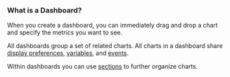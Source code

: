 ### What is a Dashboard?

When you create a dashboard, you can immediately drag and drop a chart and specify the metrics you want to see.

All dashboards group a set of related charts. All charts in a dashboard share [display
preferences](https://docs.wavefront.com/ui_dashboards.html#set-dashboard-display-preferences-and-settings),
[variables](https://docs.wavefront.com/dashboards_variables.html), and [events](https://docs.wavefront.com/charts_events_displaying.html#control-event-overlays).

Within dashboards you can use [sections](https://docs.wavefront.com/ui_dashboards.html) to further organize charts.
